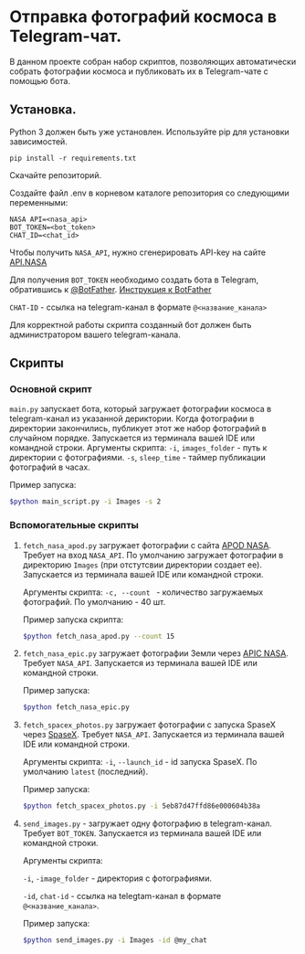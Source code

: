 # Отправка фотографий космоса в Telegram-чат.
В данном проекте собран набор скриптов, позволяющих автоматически собрать фотографии космоса и публиковать их в Telegram-чате с помощью бота.

## Установка. 
Python 3 должен быть уже установлен.
Используйте pip для установки зависимостей.
```
pip install -r requirements.txt
```
Скачайте репозиторий.

Создайте файл .env в корневом каталоге репозитория со следующими переменными:
```
NASA API=<nasa_api>
BOT_TOKEN=<bot_token>
CHAT_ID=<chat_id>
```
Чтобы получить `NASA_API`, нужно сгенерировать API-key на сайте [API.NASA](https://api.nasa.gov/)

Для получения `BOT_TOKEN` необходимо создать бота в Telegram, обратившись к [@BotFather](https://telegram.me/BotFather).
[Инструкция к BotFather](https://botcreators.ru/blog/botfather-instrukciya/)

`CHAT-ID` - ссылка на telegram-канал в формате `@<название_канала>`

Для корректной работы скрипта созданный бот должен быть администратором вашего telegram-канала.

## Скрипты

### Основной скрипт

`main.py` запускает бота, который загружает фотографии космоса в telegram-канал из указанной дериктории. Когда фотографии в директории закончились, публикует этот же набор фотографий в случайном порядке.
Запускается из терминала вашей IDE или командной строки.
Аргументы скрипта:
`-i`, `images_folder` - путь к директории с фотографиями. 
`-s`, `sleep_time` - таймер публикации фотографий в часах.

Пример запуска:
```bash
$python main_script.py -i Images -s 2
```
### Вспомогательные скрипты
1. `fetch_nasa_apod.py` загружает фотографии с сайта [APOD NASA](https://api.nasa.gov/planetary/apod). Требует на вход `NASA_API`. По умолчанию загружает фотографии в директорию `Images` (при отстутсвии директории создает ее).
   Запускается из терминала вашей IDE или командной строки.
  
   Аргументы скрипта: 
  ```-c, --count ``` - количество загружаемых фотографий. По умолчанию - 40 шт.
 
   Пример запуска скрипта:
   ```bash
   $python fetch_nasa_apod.py --count 15
   ```
2. `fetch_nasa_epic.py` загружает фотографии Земли через [APIC NASA](https://api.nasa.gov/EPIC/api/natural/images). Требует `NASA_API`. 
   Запускается из терминала вашей IDE или командной строки.
   
   Пример запуска:
   ```bash
   $python fetch_nasa_epic.py
   ```
3. `fetch_spacex_photos.py` загружает фотографии с запуска SpaseX через [SpaseX](https://api.spacexdata.com/v5/launches). Требует `NASA_API`. 
   Запускается из терминала вашей IDE или командной строки.
 
   Аргументы скрипта:
   `-i`, `--launch_id` - id запуска SpaseX. По умолчанию `latest` (последний). 
   
   Пример запуска:
   ```bash
   $python fetch_spacex_photos.py -i 5eb87d47ffd86e000604b38a

4. `send_images.py` - загружает одну фотографию в telegram-канал. Требует `BOT_TOKEN`.
   Запускается из терминала вашей IDE или командной строки.
 
   Аргументы скрипта: 
 
   `-i`, `-image_folder` - директория с фотографиями.
 
   `-id`, `chat-id` - ссылка на telegtam-канал в формате `@<название_канала>`. 
 
   Пример запуска:
   ```bash
   $python send_images.py -i Images -id @my_chat
 
